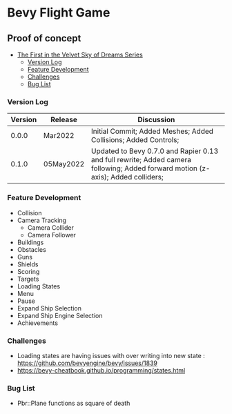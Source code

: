 # Bevy Flight Game

## Proof of concept


  - [The First in the Velvet Sky of Dreams Series](#the-first-in-the-velvet-sky-of-dreams-series)
    - [Version Log](#version-log)
    - [Feature Development](#feature-development)
    - [Challenges](#challenges)
    - [Bug List](#bug-list)

### Version Log
| Version | Release   | Discussion                                                                                                                      |
| ------- | --------- | ------------------------------------------------------------------------------------------------------------------------------- |
| 0.0.0   | Mar2022   | Initial Commit; Added Meshes; Added Collisions; Added Controls;                                                                 |
| 0.1.0   | 05May2022 | Updated to Bevy 0.7.0 and Rapier 0.13 and full rewrite; Added camera following; Added forward motion (z-axis); Added colliders; |

### Feature Development
- Collision 
- Camera Tracking
  - Camera Collider
  - Camera Follower
- Buildings
- Obstacles
-  Guns
- Shields
- Scoring
- Targets
- Loading States
- Menu
- Pause
- Expand Ship Selection
- Expand Ship Engine Selection
- Achievements


### Challenges
- Loading states are having issues with over writing into new state : https://github.com/bevyengine/bevy/issues/1839
- https://bevy-cheatbook.github.io/programming/states.html

### Bug List
- Pbr::Plane functions as square of death

